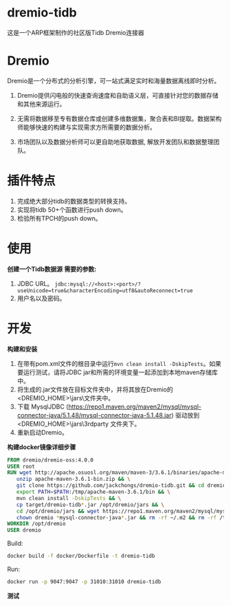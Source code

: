 # dremio-tidb

这是一个ARP框架制作的社区版Tidb Dremio连接器

# Dremio
Dremio是一个分布式的分析引擎，可一站式满足实时和海量数据离线即时分析。

1. Dremio提供闪电般的快速查询速度和自助语义层，可直接针对您的数据存储和其他来源运行。

2. 无需将数据移至专有数据仓库或创建多维数据集，聚合表和BI提取。数据架构师能够快速的构建与实现需求方所需要的数据分析。

3. 市场团队以及数据分析师可以更自助地获取数据, 解放开发团队和数据整理团队。

# 插件特点
1. 完成绝大部分tidb的数据类型的转换支持。
2. 实现将tidb 50+个函数进行push down。
3. 检验所有TPCH的push down。


# 使用

**创建一个Tidb数据源**
**需要的参数:**
1. JDBC URL。
`jdbc:mysql://<host>:<port>/?useUnicode=true&characterEncoding=utf8&autoReconnect=true`
2. 用户名以及密码。

# 开发

**构建和安装**
1. 在带有pom.xml文件的根目录中运行`mvn clean install -DskipTests`。如果要运行测试，请将JDBC jar和所需的环境变量一起添加到本地maven存储库中。
2. 将生成的.jar文件放在目标文件夹中，并将其放在Dremio的<DREMIO_HOME>\jars\文件夹中。
3. 下载 MysqlJDBC (https://repo1.maven.org/maven2/mysql/mysql-connector-java/5.1.48/mysql-connector-java-5.1.48.jar) 驱动放到<DREMIO_HOME>\jars\3rdparty 文件夹下。
4. 重新启动Dremio。

**构建docker镜像详细步骤**
```Dockerfile
FROM dremio/dremio-oss:4.0.0
USER root
RUN wget http://apache.osuosl.org/maven/maven-3/3.6.1/binaries/apache-maven-3.6.1-bin.zip && \
   unzip apache-maven-3.6.1-bin.zip && \
   git clone https://github.com/jackchongs/dremio-tidb.git && cd dremio-tidb && \
   export PATH=$PATH:/tmp/apache-maven-3.6.1/bin && \
   mvn clean install -DskipTests && \
   cp target/dremio-tidb*.jar /opt/dremio/jars && \
   cd /opt/dremio/jars && wget https://repo1.maven.org/maven2/mysql/mysql-connector-java/5.1.48/mysql-connector-java-5.1.48.jar && \
   chown dremio *mysql-connector-java*.jar && rm -rf ~/.m2 && rm -rf /tmp/*
WORKDIR /opt/dremio
USER dremio
```

Build:
```bash
docker build -f docker/Dockerfile -t dremio-tidb
```
Run:
```bash
docker run -p 9047:9047 -p 31010:31010 dremio-tidb
```

**测试**
